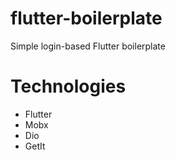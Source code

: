 # flutter-boilerplate
Simple login-based Flutter boilerplate

# Technologies

- Flutter
- Mobx
- Dio
- GetIt
